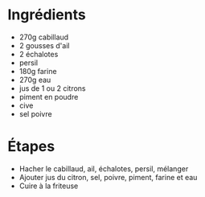 # Ingrédients

* 270g cabillaud
* 2 gousses d'ail
* 2 échalotes
* persil
* 180g farine
* 270g eau
* jus de 1 ou 2 citrons
* piment en poudre
* cive
* sel poivre


# Étapes

* Hacher le cabillaud, ail, échalotes, persil, mélanger
* Ajouter jus du citron, sel, poivre, piment, farine et eau
* Cuire à la friteuse
